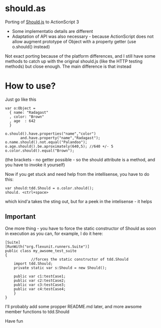 should.as
=========

Porting of [Should.js](https://github.com/visionmedia/should.js)  to ActionScript 3

* Some implementatio details are different
* Adaptation of API was also necessary - because ActionScript does not allow augment prototype of Object with a property getter
  (use o.should() instead)

Not exact porting because of the platform differences, and I still have some methods to catch up with the original should.js (like the HTTP testing methods) but close enough. The main difference is that instead


How to use?
===========

Just go like this

```
var o:Object = 
  { name: "Radagast"
  , color: "Brown"
  , age  : 642
  }

o.should().have.properties("name","color")
       and.have.property("name","Radagast");
o.name.should().not.equal("Palandoo");
o.age.should().be.aproximately(640,5); //640 +/- 5 
o.color.should().equal("Brown");
```

(the brackets - no getter possible - so the should attribute is a method, and you have to invoke it yourself)

Now if you get stuck and need help from the intellisense, you have to do this:

```
var should:tdd.Should = o.color.should();
should. <ctrl+space>
```

which kind'a takes the sting out, but for a peek in the intelisense - it helps


Important
---------

One more thing - you have to force the static constructor of Should as soon in execution as you can, for example, I do it here:

```
[Suite]
[RunWith("org.flexunit.runners.Suite")]
public class my_awsome_test_suite
{
            //forces the static constructor of tdd.Should
    import tdd.Should;
    private static var s:Should = new Should(); 

    public var c1:testCase1;
    public var c2:testCase2;
    public var c3:testCase3;
    public var c4:testCase4;
    }
}
```    
    
I'll probably add some propper README.md later, and more awsome member functions to tdd.Should

Have fun

  
